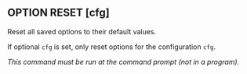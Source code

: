 ## OPTION RESET [cfg]

Reset all saved options to their default values.

If optional `cfg` is set, only reset options for the configuration `cfg`.

*This command must be run at the command prompt (not in a program).*

